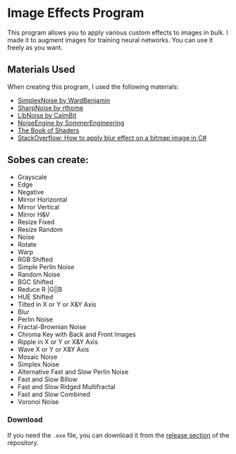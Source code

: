 # Image Effects Program

This program allows you to apply various custom effects to images in bulk.
I made it to augment images for training neural networks.
You can use it freely as you want.

## Materials Used

When creating this program, I used the following materials:

- [SimplexNoise by WardBenjamin](https://github.com/WardBenjamin/SimplexNoise?tab=readme-ov-file)
- [SharpNoise by rthome](https://github.com/rthome/SharpNoise/tree/master)
- [LibNoise by CalmBit](https://github.com/CalmBit/LibNoise)
- [NoiseEngine by SommerEngineering](https://github.com/SommerEngineering/NoiseEngine)
- [The Book of Shaders](https://thebookofshaders.com/11/?lan=ru)
- [StackOverflow: How to apply blur effect on a bitmap image in C#](https://stackoverflow.com/questions/44827093/how-to-apply-blur-effect-on-a-bitmap-image-in-c)

## Sobes can create:

- Grayscale
- Edge
- Negative
- Mirror Horizontal
- Mirror Vertical
- Mirror H&V
- Resize Fixed
- Resize Random
- Noise
- Rotate
- Warp
- RGB Shifted
- Simple Perlin Noise
- Random Noise
- BGC Shifted
- Reduce R |G||B
- HUE Shifted
- Tilted in X or Y or X&Y Axis
- Blur
- Perlin Noise
- Fractal-Brownian Noise
- Chroma Key with Back and Front Images
- Ripple in X or Y or X&Y Axis
- Wave X or Y or X&Y Axis
- Mosaic Noise
- Simplex Noise
- Alternative Fast and Slow Perlin Noise
- Fast and Slow Billow
- Fast and Slow Ridged Multifractal
- Fast and Slow Combined
- Voronoi Noise

### Download

If you need the `.exe` file, you can download it from the [release section](link-to-release-section) of the repository.


